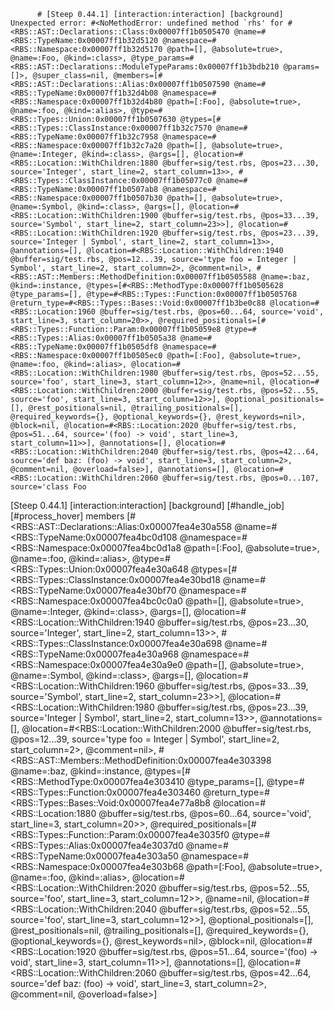           # [Steep 0.44.1] [interaction:interaction] [background] Unexpected error: #<NoMethodError: undefined method `rhs' for #<RBS::AST::Declarations::Class:0x00007ff1b0505470 @name=#<RBS::TypeName:0x00007ff1b32d5120 @namespace=#<RBS::Namespace:0x00007ff1b32d5170 @path=[], @absolute=true>, @name=:Foo, @kind=:class>, @type_params=#<RBS::AST::Declarations::ModuleTypeParams:0x00007ff1b3bdb210 @params=[]>, @super_class=nil, @members=[#<RBS::AST::Declarations::Alias:0x00007ff1b0507590 @name=#<RBS::TypeName:0x00007ff1b32d4b08 @namespace=#<RBS::Namespace:0x00007ff1b32d4b80 @path=[:Foo], @absolute=true>, @name=:foo, @kind=:alias>, @type=#<RBS::Types::Union:0x00007ff1b0507630 @types=[#<RBS::Types::ClassInstance:0x00007ff1b32c7570 @name=#<RBS::TypeName:0x00007ff1b32c7958 @namespace=#<RBS::Namespace:0x00007ff1b32c7a20 @path=[], @absolute=true>, @name=:Integer, @kind=:class>, @args=[], @location=#<RBS::Location::WithChildren:1880 @buffer=sig/test.rbs, @pos=23...30, source='Integer', start_line=2, start_column=13>>, #<RBS::Types::ClassInstance:0x00007ff1b05077c0 @name=#<RBS::TypeName:0x00007ff1b0507ab8 @namespace=#<RBS::Namespace:0x00007ff1b0507b30 @path=[], @absolute=true>, @name=:Symbol, @kind=:class>, @args=[], @location=#<RBS::Location::WithChildren:1900 @buffer=sig/test.rbs, @pos=33...39, source='Symbol', start_line=2, start_column=23>>], @location=#<RBS::Location::WithChildren:1920 @buffer=sig/test.rbs, @pos=23...39, source='Integer | Symbol', start_line=2, start_column=13>>, @annotations=[], @location=#<RBS::Location::WithChildren:1940 @buffer=sig/test.rbs, @pos=12...39, source='type foo = Integer | Symbol', start_line=2, start_column=2>, @comment=nil>, #<RBS::AST::Members::MethodDefinition:0x00007ff1b0505588 @name=:baz, @kind=:instance, @types=[#<RBS::MethodType:0x00007ff1b0505628 @type_params=[], @type=#<RBS::Types::Function:0x00007ff1b0505768 @return_type=#<RBS::Types::Bases::Void:0x00007ff1b3be0c88 @location=#<RBS::Location:1960 @buffer=sig/test.rbs, @pos=60...64, source='void', start_line=3, start_column=20>>, @required_positionals=[#<RBS::Types::Function::Param:0x00007ff1b05059e8 @type=#<RBS::Types::Alias:0x00007ff1b0505a38 @name=#<RBS::TypeName:0x00007ff1b0505df8 @namespace=#<RBS::Namespace:0x00007ff1b0505ec0 @path=[:Foo], @absolute=true>, @name=:foo, @kind=:alias>, @location=#<RBS::Location::WithChildren:1980 @buffer=sig/test.rbs, @pos=52...55, source='foo', start_line=3, start_column=12>>, @name=nil, @location=#<RBS::Location::WithChildren:2000 @buffer=sig/test.rbs, @pos=52...55, source='foo', start_line=3, start_column=12>>], @optional_positionals=[], @rest_positionals=nil, @trailing_positionals=[], @required_keywords={}, @optional_keywords={}, @rest_keywords=nil>, @block=nil, @location=#<RBS::Location:2020 @buffer=sig/test.rbs, @pos=51...64, source='(foo) -> void', start_line=3, start_column=11>>], @annotations=[], @location=#<RBS::Location::WithChildren:2040 @buffer=sig/test.rbs, @pos=42...64, source='def baz: (foo) -> void', start_line=3, start_column=2>, @comment=nil, @overload=false>], @annotations=[], @location=#<RBS::Location::WithChildren:2060 @buffer=sig/test.rbs, @pos=0...107, source='class Foo


[Steep 0.44.1] [interaction:interaction] [background] [#handle_job] [#process_hover] members [#<RBS::AST::Declarations::Alias:0x00007fea4e30a558 @name=#<RBS::TypeName:0x00007fea4bc0d108 @namespace=#<RBS::Namespace:0x00007fea4bc0d1a8 @path=[:Foo], @absolute=true>, @name=:foo, @kind=:alias>, @type=#<RBS::Types::Union:0x00007fea4e30a648 @types=[#<RBS::Types::ClassInstance:0x00007fea4e30bd18 @name=#<RBS::TypeName:0x00007fea4e30bf70 @namespace=#<RBS::Namespace:0x00007fea4bc0c0a0 @path=[], @absolute=true>, @name=:Integer, @kind=:class>, @args=[], @location=#<RBS::Location::WithChildren:1940 @buffer=sig/test.rbs, @pos=23...30, source='Integer', start_line=2, start_column=13>>, #<RBS::Types::ClassInstance:0x00007fea4e30a698 @name=#<RBS::TypeName:0x00007fea4e30a968 @namespace=#<RBS::Namespace:0x00007fea4e30a9e0 @path=[], @absolute=true>, @name=:Symbol, @kind=:class>, @args=[], @location=#<RBS::Location::WithChildren:1960 @buffer=sig/test.rbs, @pos=33...39, source='Symbol', start_line=2, start_column=23>>], @location=#<RBS::Location::WithChildren:1980 @buffer=sig/test.rbs, @pos=23...39, source='Integer | Symbol', start_line=2, start_column=13>>, @annotations=[], @location=#<RBS::Location::WithChildren:2000 @buffer=sig/test.rbs, @pos=12...39, source='type foo = Integer | Symbol', start_line=2, start_column=2>, @comment=nil>, #<RBS::AST::Members::MethodDefinition:0x00007fea4e303398 @name=:baz, @kind=:instance, @types=[#<RBS::MethodType:0x00007fea4e303410 @type_params=[], @type=#<RBS::Types::Function:0x00007fea4e303460 @return_type=#<RBS::Types::Bases::Void:0x00007fea4e77a8b8 @location=#<RBS::Location:1880 @buffer=sig/test.rbs, @pos=60...64, source='void', start_line=3, start_column=20>>, @required_positionals=[#<RBS::Types::Function::Param:0x00007fea4e3035f0 @type=#<RBS::Types::Alias:0x00007fea4e3037d0 @name=#<RBS::TypeName:0x00007fea4e303a50 @namespace=#<RBS::Namespace:0x00007fea4e303b68 @path=[:Foo], @absolute=true>, @name=:foo, @kind=:alias>, @location=#<RBS::Location::WithChildren:2020 @buffer=sig/test.rbs, @pos=52...55, source='foo', start_line=3, start_column=12>>, @name=nil, @location=#<RBS::Location::WithChildren:2040 @buffer=sig/test.rbs, @pos=52...55, source='foo', start_line=3, start_column=12>>], @optional_positionals=[], @rest_positionals=nil, @trailing_positionals=[], @required_keywords={}, @optional_keywords={}, @rest_keywords=nil>, @block=nil, @location=#<RBS::Location:1920 @buffer=sig/test.rbs, @pos=51...64, source='(foo) -> void', start_line=3, start_column=11>>], @annotations=[], @location=#<RBS::Location::WithChildren:2060 @buffer=sig/test.rbs, @pos=42...64, source='def baz: (foo) -> void', start_line=3, start_column=2>, @comment=nil, @overload=false>]
